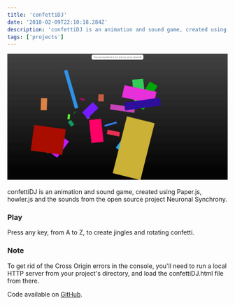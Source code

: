 ```yaml
---
title: 'confettiDJ'
date: '2018-02-09T22:10:18.284Z'
description: 'confettiDJ is an animation and sound game, created using Paper.js, howler.js and the sounds from the open source project Neuronal Synchrony.'
tags: ['projects']
---
```


![confettiDJ project](./confetti.png)

confettiDJ is an animation and sound game, created using Paper.js, howler.js and the sounds from the open source project Neuronal Synchrony.

### Play

Press any key, from A to Z, to create jingles and rotating confetti.

### Note

To get rid of the Cross Origin errors in the console, you'll need to run a local HTTP server from your project's directory, and load the confettiDJ.html file from there.

Code available on [GitHub](https://github.com/eneax/confettiDJ).
